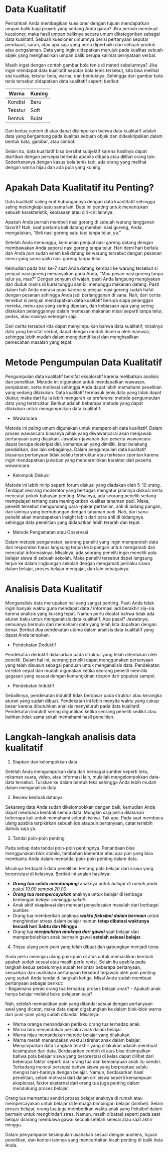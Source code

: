 # Data Kualitatif

Pernahkah Anda membagikan kuesioner dengan tujuan mendapatkan umpan balik bagi proyek yang sedang Anda garap? JIka pernah membuat kuesioner, maka hasil umpan baliknya secara umum dikategorikan sebagai data kualitatif. Sebuah kuesioner umumnya berisi pertanyaan seputar pendapat, saran, atau apa saja yang perlu diperbaiki dari sebuah produk atau pengalaman. Data yang ingin didapatkan merujuk pada kualitas sebuah objek yang menghasilkan umpan balik berupa kalimat pernyataan verbal.

Masih ingat dengan contoh gambar bola tenis di materi sebelumnya? Jika ingin mendapat data kualitatif seputar bola tenis tersebut, kita bisa melihat sisi kualitas, tekstur bola, warna, dan bentuknya. Sehingga dari gambar bola tenis tersebut didapatkan data kualitatif seperti berikut:

Warna | Kuning
----- | ------
Kondisi | Baru
Tekstur | Soft
Bentuk | Bulat

Dari kedua contoh di atas dapat disimpulkan bahwa data kualitatif adalah data yang bergantung pada kualitas sebuah objek dan dideskripsikan dalam bentuk kata, gambar, atau simbol. 

Selain itu, data kualitatif bisa bersifat subjektif karena hasilnya dapat diartikan dengan persepsi berbeda apabila dibaca atau dilihat orang lain. Sederhananya dengan kasus bola tenis tadi, ada orang yang melihat dengan warna hijau dan ada pula yang kuning.

# Apakah Data Kualitatif itu Penting?

Data kualitatif saling erat hubungannya dengan data kuantitatif sehingga saling melengkapi satu sama lain. Data ini penting untuk menentukan sebuah karakteristik, kebiasaan atau ciri-ciri lainnya. 

Apakah Anda pernah membeli nasi goreng di sebuah warung langganan favorit? Nah, saat pertama kali datang membeli nasi goreng, Anda mengatakan, “Beli nasi goreng satu tapi tanpa telur, ya.”

Setelah Anda menunggu, kemudian penjual nasi goreng datang dengan membawakan Anda seporsi nasi goreng tanpa telur. Hari demi hari berlalu dan Anda pun sudah enam kali datang ke warung tersebut dengan pesanan menu yang sama yaitu nasi goreng tanpa telur. 

Kemudian pada hari ke-7 saat Anda datang kembali ke warung tersebut si penjual nasi goreng menanyakan pada Anda, “Mau pesan nasi goreng tanpa telur ya, mas?” Dengan senyum di wajah, pasti Anda langsung mengiyakan dan duduk manis di kursi tunggu sambil menunggu makanan datang. Pasti dalam hati Anda merasa puas karena si penjual nasi goreng sudah hafal dengan pesanan sehingga Anda jadi berlangganan di sana. Nah, dari cerita tersebut si penjual mendapatkan data kualitatif berupa siapa pelanggan mereka, menu apa yang sering dipesan, dan kebiasaan apa yang sering dilakukan pelanggannya dalam memesan makanan misal seperti tanpa telur, pedas, atau nasinya setengah saja. 

Dari cerita tersebut kita dapat menyimpulkan bahwa data kualitatif, misalnya data yang bersifat verbal, dapat dengan mudah dicerna oleh manusia, sehingga lebih mudah dalam mengidentifikasi dan menghasilkan pemecahan masalah yang tepat.

# Metode Pengumpulan Data Kualitatif

Pengumpulan data kualitatif bersifat eksploratif karena melibatkan analisis dan penelitian. Metode ini digunakan untuk mendapatkan wawasan, penjabaran, serta motivasi sehingga Anda dapat lebih memahami penelitian yang sedang dilakukan. Data kualitatif termasuk jenis data yang tidak dapat diukur, maka dari itu ia lebih mengarah ke preferensi metode pengumpulan data yang terstruktur. Berikut adalah beberapa metode yang dapat dilakukan untuk mengumpulkan data kualitatif:

- Wawancara

Metode ini paling umum digunakan untuk memperoleh data kualitatif. Dalam proses wawancara biasanya pihak yang diwawancarai akan menjawab pertanyaan yang diajukan. Jawaban-jawaban dari peserta wawancara dapat berupa deskripsi diri, kemampuan yang dimiliki, latar belakang pendidikan, dan lain sebagainya. Dalam pengumpulan data kualitatif biasanya pertanyaan tidak selalu terstruktur atau terkesan spontan karena ingin mendapatkan jawaban yang mencerminkan karakter dari peserta wawancara.

- Kelompok Diskusi

Metode ini lebih mirip seperti forum diskusi yang diadakan oleh 5-10 orang. Terdapat seorang moderator yang bertugas mengatur jalannya diskusi serta mencatat pokok bahasan penting. Misalnya, ada seorang peneliti sedang mempelajari tentang cara meningkatkan kualitas tanaman padi. Maka, peneliti tersebut mengundang para -pakar pertanian, ahli di bidang pangan, dan lainnya yang berhubungan dengan tanaman padi. Nah, dari sana peneliti akan mendapatkan insight lebih dari para ahli di bidangnya sehingga data penelitian yang didapatkan lebih terarah dan tepat.

- Metode Pengamatan atau Observasi

Dalam metode pengamatan, seorang peneliti yang ingin memperoleh data dari responden harus langsung terjun ke lapangan untuk mengamati dan mencatat informasinya. Misalnya, ada seorang peneliti ingin meneliti pola belajar siswa di sebuah sekolah. Maka peneliti tersebut dapat langsung terjun ke dalam lingkungan sekolah dengan mengamati perilaku siswa dalam belajar, proses belajar mengajar, dan lain sebagainya.

# Analisis Data Kualitatif

Menganalisis data merupakan hal yang sangat penting. Pasti Anda tidak ingin banyak waktu guna mendapat data / informasi jadi berakhir sia-sia karena analisis yang kurang tepat. Namun perlu dicatat bahwa tidak ada aturan baku untuk menganalisis data kualitatif. Apa pasal? Jawabnya, semuanya bermula dari memahami data yang telah kita dapatkan dengan benar. Berikut dua pendekatan utama dalam analisis data kualitatif yang dapat Anda terapkan:

- Pendekatan Deduktif

Pendekatan deduktif didasarkan pada struktur yang telah ditentukan oleh peneliti. Dalam hal ini, seorang peneliti dapat menggunakan pertanyaan yang telah disusun sebagai panduan untuk menganalisis data. Pendekatan ini lebih cepat dan mudah digunakan ketika seorang peneliti memiliki gagasan yang sesuai dengan kemungkinan respon dari populasi sampel.

- Pendekatan Induktif

Sebaliknya, pendekatan induktif tidak berdasar pada struktur atau kerangka aturan yang sudah dibuat. Pendekatan ini lebih menyita waktu yang cukup besar karena dibutuhkan analisis menyeluruh pada data kualitatif. Pendekatan induktif sering digunakan ketika seorang peneliti sedikit atau bahkan tidak sama sekali memahami hasil penelitian.

# Langkah-langkah analisis data kualitatif

1. Siapkan dan kelompokkan data

Setelah Anda mengumpulkan data dari berbagai sumber seperti teks, rekaman suara, video, atau informasi lain, mulailah mengelompokkan data-data tersebut. Tuliskan ke dalam bentuk teks sehingga Anda lebih mudah dalam menganalisis data.

2. Review kembali datanya

Sekarang data Anda sudah dikelompokkan dengan baik, kemudian Anda dapat membaca kembali semua data. Mungkin saja perlu dilakukan beberapa kali untuk memahami seluruh isinya. Tak apa. Pada saat membaca ulang apabila terpikirkan sebuah ide ataupun pertanyaan, catat terlebih dahulu saja ya.

3. Tandai poin-poin penting

Pada setiap data tandai poin-poin pentingnya. Penandaan bisa menggunakan blok stabilo, tambahan komentar atau apa pun yang bisa membantu Anda dalam menandai poin-poin penting dalam data.

Misalnya terdapat 5 data penelitian tentang pola belajar dari siswa yang berprestasi di kelasnya. Berikut ini adalah hasilnya:
- **_Orang tua selalu mendampingi_** anaknya untuk _belajar di rumah pada pukul 19.00 sampai 20.00_.
- **_Orang tua mempercayakan_** anaknya untuk belajar di lembaga bimbingan _belajar seminggu sekali_.
- Anak aktif ~~eksplorasi~~ dan mencari penyelesaian masalah dari berbagai sumber.
- Orang tua memberikan anaknya **_waktu fleksibel dalam bermain_** untuk menghindari stress dalam belajar namun **tetap dibatasi waktunya kecuali hari Sabtu dan Minggu**.
- Orang tua **_menjauhkan anaknya dari gawai_** saat belajar dan memperbolehkan anak bermain gawai **setelah selesai belajar**.

4. Tinjau ulang poin-poin yang telah dibuat dan gabungkan menjadi tema
<div class="text-white bg-blue mb-2">
Anda perlu meninjau ulang poin-poin di atas untuk memastikan kembali apakah sudah sesuai atau masih perlu revisi. Selain itu apabila pada langkah kedua sebelumnya sudah terlontar beberapa pertanyaan, sesuaikan dan usahakan pertanyaan tersebut terjawab oleh poin penting yang sudah Anda tandai di langkah ketiga. Misal Anda sudah membuat pertanyaan sebagai berikut:
</div>
- Bagaimana peran orang tua terhadap proses belajar anak?
- Apakah anak hanya belajar melalui buku pelajaran saja?

Nah, setelah memastikan poin yang ditandai sesuai dengan pertanyaan awal yang dicatat, maka data dapat digabungkan ke dalam blok-blok warna dari poin-poin yang sudah ditandai. Misalnya:

- Warna orange menandakan perilaku orang tua terhadap anak.
- Warna biru menandakan perilaku anak dalam belajar.
- Warna hijau menandakan metode belajar yang dilakukan.
- Warna merah menandakan waktu istirahat anak dalam belajar.
Menyimpulkan data
Langkah terakhir yang dilakukan adalah membuat kesimpulan dari data. Berdasarkan contoh di atas bisa disimpulkan bahwa pola belajar siswa yang berprestasi di kelas dapat dilihat dari beberapa faktor seperti dari orang tua dan kemampuan anak itu sendiri. Terkadang muncul persepsi bahwa siswa yang berprestasi selalu mengisi hari-harinya dengan belajar. Namun, berdasarkan hasil penelitian, selain motivasi dari dalam diri siswa seperti kemampuan eksplorasi, faktor eksternal dari orang tua juga penting dalam mendukung proses belajar.

Orang tua memantau sendiri proses belajar anaknya di rumah atau mempercayakan untuk belajar di lembaga bimbingan belajar (bimbel). Selain proses belajar, orang tua juga memberikan waktu anak yang fleksibel dalam bermain untuk menghindari stres. Namun, masih dibatasi seperti pada saat belajar dilarang membawa gawai kecuali setelah selesai atau saat akhir minggu.

Dalam penyampaian kesimpulan usahakan sesuai dengan audiens, tujuan penelitian, dan konten lainnya yang menceritakan kisah penting di balik data Anda.